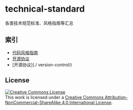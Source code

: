 # technical-standard
各类技术规范标准、风格指南等汇总



## 索引

- [代码风格指南](./style-guide)
- [开源协议](./open-source/)
- [开源协议](./ version-control/)



## License

<a rel="license" href="http://creativecommons.org/licenses/by-nc-sa/4.0/"><img alt="Creative Commons License" style="border-width:0" src="https://i.creativecommons.org/l/by-nc-sa/4.0/88x31.png" /></a><br />This work is licensed under a <a rel="license" href="http://creativecommons.org/licenses/by-nc-sa/4.0/">Creative Commons Attribution-NonCommercial-ShareAlike 4.0 International License</a>.